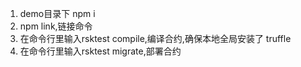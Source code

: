 1. demo目录下 npm i
2. npm link,链接命令
3. 在命令行里输入rsktest compile,编译合约,确保本地全局安装了 truffle
4. 在命令行里输入rsktest migrate,部署合约